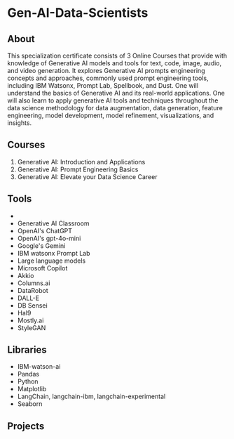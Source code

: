 # Gen-AI-Data-Scientists

## About

This specialization certificate consists of 3 Online Courses that provide with knowledge of Generative AI models and tools for text, code, image, audio, and video generation.  It explores Generative AI prompts engineering concepts and approaches, commonly used prompt engineering tools, including IBM Watsonx, Prompt Lab, Spellbook, and Dust. One will understand the basics of Generative AI and its real-world applications. One will also learn to apply generative AI tools and techniques throughout the data science methodology for data augmentation, data generation, feature engineering, model development, model refinement, visualizations, and insights.

## Courses

1. Generative AI: Introduction and Applications
2. Generative AI: Prompt Engineering Basics
3. Generative AI: Elevate your Data Science Career

## Tools
* 
* Generative AI Classroom
* OpenAI's ChatGPT
* OpenAI's gpt-4o-mini 
* Google's Gemini
* IBM watsonx Prompt Lab
* Large language models 
* Microsoft Copilot
* Akkio
* Columns.ai
* DataRobot
* DALL-E
* DB Sensei
* Hal9
* Mostly.ai
* StyleGAN 

## Libraries

* IBM-watson-ai 
* Pandas
* Python
* Matplotlib
* LangChain, langchain-ibm, langchain-experimental
* Seaborn 

## Projects
